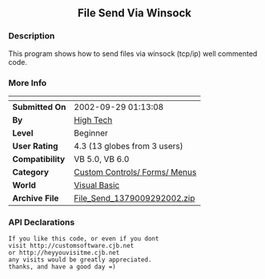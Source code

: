 ﻿<div align="center">

## File Send Via Winsock


</div>

### Description

This program shows how to send files via winsock (tcp/ip) well commented code.
 
### More Info
 


<span>             |<span>
---                |---
**Submitted On**   |2002-09-29 01:13:08
**By**             |[High Tech](https://github.com/Planet-Source-Code/PSCIndex/blob/master/ByAuthor/high-tech.md)
**Level**          |Beginner
**User Rating**    |4.3 (13 globes from 3 users)
**Compatibility**  |VB 5\.0, VB 6\.0
**Category**       |[Custom Controls/ Forms/  Menus](https://github.com/Planet-Source-Code/PSCIndex/blob/master/ByCategory/custom-controls-forms-menus__1-4.md)
**World**          |[Visual Basic](https://github.com/Planet-Source-Code/PSCIndex/blob/master/ByWorld/visual-basic.md)
**Archive File**   |[File\_Send\_1379009292002\.zip](https://github.com/Planet-Source-Code/high-tech-file-send-via-winsock__1-39358/archive/master.zip)

### API Declarations

```
If you like this code, or even if you dont
visit http://customsoftware.cjb.net
or http://heyyouvisitme.cjb.net
any visits would be greatly appreciated.
thanks, and have a good day =)
```





